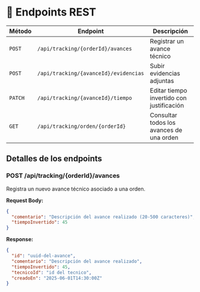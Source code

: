 # 📡 Endpoints REST

| Método | Endpoint                                     | Descripción |
|--------|----------------------------------------------|-------------|
| `POST` | `/api/tracking/{orderId}/avances`            | Registrar un avance técnico |
| `POST` | `/api/tracking/{avanceId}/evidencias`        | Subir evidencias adjuntas |
| `PATCH`| `/api/tracking/{avanceId}/tiempo`            | Editar tiempo invertido con justificación |
| `GET`  | `/api/tracking/orden/{orderId}`              | Consultar todos los avances de una orden |

## Detalles de los endpoints

### POST /api/tracking/{orderId}/avances

Registra un nuevo avance técnico asociado a una orden.

**Request Body:**
```json
{
  "comentario": "Descripción del avance realizado (20-500 caracteres)",
  "tiempoInvertido": 45
}
```

**Response:**
```json
{
  "id": "uuid-del-avance",
  "comentario": "Descripción del avance realizado",
  "tiempoInvertido": 45,
  "tecnicoId": "id del tecnico",
  "creadoEn": "2025-06-01T14:30:00Z"
}
```